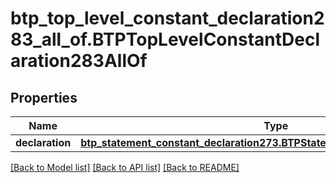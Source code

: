 # btp_top_level_constant_declaration283_all_of.BTPTopLevelConstantDeclaration283AllOf

## Properties
Name | Type | Description | Notes
------------ | ------------- | ------------- | -------------
**declaration** | [**btp_statement_constant_declaration273.BTPStatementConstantDeclaration273**](BTPStatementConstantDeclaration273.md) |  | [optional] 

[[Back to Model list]](../README.md#documentation-for-models) [[Back to API list]](../README.md#documentation-for-api-endpoints) [[Back to README]](../README.md)


